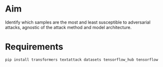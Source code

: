 # Aim

Identify which samples are the most and least susceptible to adversarial attacks, agnostic of the attack method and model architecture.

# Requirements

`pip install transformers textattack datasets tensorflow_hub tensorflow`
